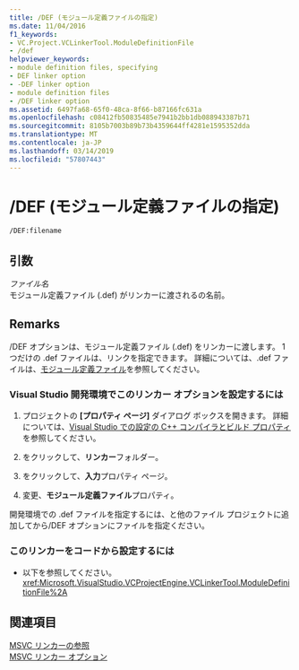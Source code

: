 ```yaml
---
title: /DEF (モジュール定義ファイルの指定)
ms.date: 11/04/2016
f1_keywords:
- VC.Project.VCLinkerTool.ModuleDefinitionFile
- /def
helpviewer_keywords:
- module definition files, specifying
- DEF linker option
- -DEF linker option
- module definition files
- /DEF linker option
ms.assetid: 6497fa68-65f0-48ca-8f66-b87166fc631a
ms.openlocfilehash: c08412fb50835485e7941b2bb1db088943387b71
ms.sourcegitcommit: 8105b7003b89b73b4359644ff4281e1595352dda
ms.translationtype: MT
ms.contentlocale: ja-JP
ms.lasthandoff: 03/14/2019
ms.locfileid: "57807443"
---
```

# <a name="def-specify-module-definition-file"></a>/DEF (モジュール定義ファイルの指定)

```
/DEF:filename
```

## <a name="arguments"></a>引数

*ファイル名*<br/>
モジュール定義ファイル (.def) がリンカーに渡されるの名前。

## <a name="remarks"></a>Remarks

/DEF オプションは、モジュール定義ファイル (.def) をリンカーに渡します。 1 つだけの .def ファイルは、リンクを指定できます。 詳細については、.def ファイルは、[モジュール定義ファイル](module-definition-dot-def-files.md)を参照してください。

### <a name="to-set-this-linker-option-in-the-visual-studio-development-environment"></a>Visual Studio 開発環境でこのリンカー オプションを設定するには

1. プロジェクトの **[プロパティ ページ]** ダイアログ ボックスを開きます。 詳細については、[Visual Studio での設定の C++ コンパイラとビルド プロパティ](../working-with-project-properties.md)を参照してください。

1. をクリックして、**リンカー**フォルダー。

1. をクリックして、**入力**プロパティ ページ。

1. 変更、**モジュール定義ファイル**プロパティ。

開発環境での .def ファイルを指定するには、と他のファイル プロジェクトに追加してから/DEF オプションにファイルを指定ください。

### <a name="to-set-this-linker-option-programmatically"></a>このリンカーをコードから設定するには

- 以下を参照してください。<xref:Microsoft.VisualStudio.VCProjectEngine.VCLinkerTool.ModuleDefinitionFile%2A>

## <a name="see-also"></a>関連項目

[MSVC リンカーの参照](linking.md)<br/>
[MSVC リンカー オプション](linker-options.md)
